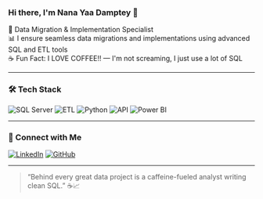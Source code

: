 ### Hi there, I'm Nana Yaa Damptey 👋

💾 Data Migration & Implementation Specialist  <br>
📊 I ensure seamless data migrations and implementations using advanced SQL and ETL tools  <br>
☕ Fun Fact: I LOVE COFFEE!! — I'm not screaming, I just use a lot of SQL

---

### 🛠️ Tech Stack
![SQL Server](https://img.shields.io/badge/-SQL%20Server-CC2927?style=flat&logo=microsoftsqlserver&logoColor=white)
![ETL](https://img.shields.io/badge/-ETL-blueviolet)
![Python](https://img.shields.io/badge/-Python-3776AB?style=flat&logo=python&logoColor=white)
![API](https://img.shields.io/badge/-API-39A2DB?style=flat&logo=api&logoColor=white)
![Power BI](https://img.shields.io/badge/-Power%20BI-F2C811?style=flat&logo=power-bi&logoColor=black)

---

### 🔗 Connect with Me
[![LinkedIn](https://img.shields.io/badge/-LinkedIn-blue?style=flat&logo=linkedin&logoColor=white)](https://www.linkedin.com/in/nana-yaa-damptey/)
[![GitHub](https://img.shields.io/badge/-GitHub-black?style=flat&logo=github&logoColor=white)](https://github.com/NayaDamptey)

---

> “Behind every great data project is a caffeine-fueled analyst writing clean SQL.” ☕📈  
